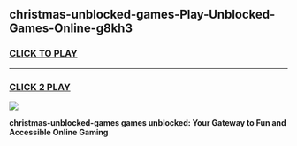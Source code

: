 
## christmas-unblocked-games-Play-Unblocked-Games-Online-g8kh3
<h3>
<a href="https://premium76.site?title=christmas-unblocked-games&ref=24A">CLICK TO PLAY</a></h3>
<hr>

<h3>
<a href="https://premium76.site?title=christmas-unblocked-games&ref=24A">CLICK 2 PLAY</a>
  
</h3>

<a href="https://premium76.site?title=christmas-unblocked-games&ref=24A"><img src="https://clearcache.store/games.png"></a>


**christmas-unblocked-games games unblocked: Your Gateway to Fun and Accessible Online Gaming**
